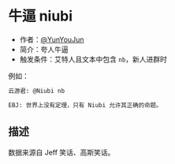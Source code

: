 # 牛逼 niubi

- 作者：[@YunYouJun](https://github.com/YunYouJun)
- 简介：夸人牛逼
- 触发条件：艾特人且文本中包含 `nb`，新人进群时

例如：

```md
云游君: @Niubi nb

EBJ: 世界上没有定理，只有 Niubi 允许其正确的命题。
```

## 描述

数据来源自 Jeff 笑话、高斯笑话。
